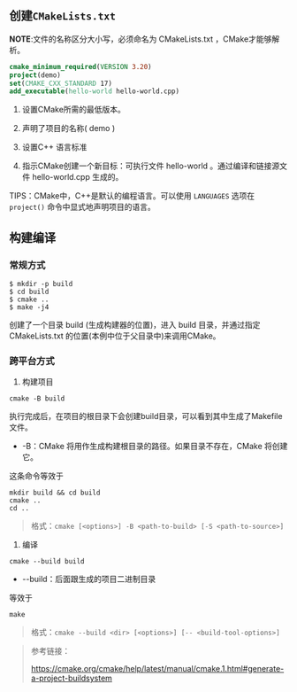 ## 创建`CMakeLists.txt`

**NOTE**:文件的名称区分大小写，必须命名为 CMakeLists.txt ，CMake才能够解析。

```cmake
cmake_minimum_required(VERSION 3.20)
project(demo)
set(CMAKE_CXX_STANDARD 17)
add_executable(hello-world hello-world.cpp)
```

1. 设置CMake所需的最低版本。

2. 声明了项目的名称( demo )

3. 设置C++ 语言标准

4. 指示CMake创建一个新目标：可执行文件 hello-world 。通过编译和链接源文件 hello-world.cpp 生成的。

TIPS：CMake中，C++是默认的编程语言。可以使用 `LANGUAGES` 选项在 `project()` 命令中显式地声明项目的语言。

## 构建编译

### 常规方式

```shell
$ mkdir -p build
$ cd build
$ cmake ..
$ make -j4
```

创建了一个目录 build (生成构建器的位置)，进入 build 目录，并通过指定 CMakeLists.txt 的位置(本例中位于父目录中)来调用CMake。

### 跨平台方式

1. 构建项目

```shell
cmake -B build
```

执行完成后，在项目的根目录下会创建build目录，可以看到其中生成了Makefile文件。

+ -B：CMake 将用作生成构建根目录的路径。如果目录不存在，CMake 将创建它。

这条命令等效于

```shell
mkdir build && cd build
cmake ..
cd ..
```
> 格式：`cmake [<options>] -B <path-to-build> [-S <path-to-source>]`


1. 编译

```shell
cmake --build build
```

+ --build：后面跟生成的项目二进制目录

等效于

```
make
```

> 格式：`cmake --build <dir> [<options>] [-- <build-tool-options>]`



> 参考链接：
>
> https://cmake.org/cmake/help/latest/manual/cmake.1.html#generate-a-project-buildsystem